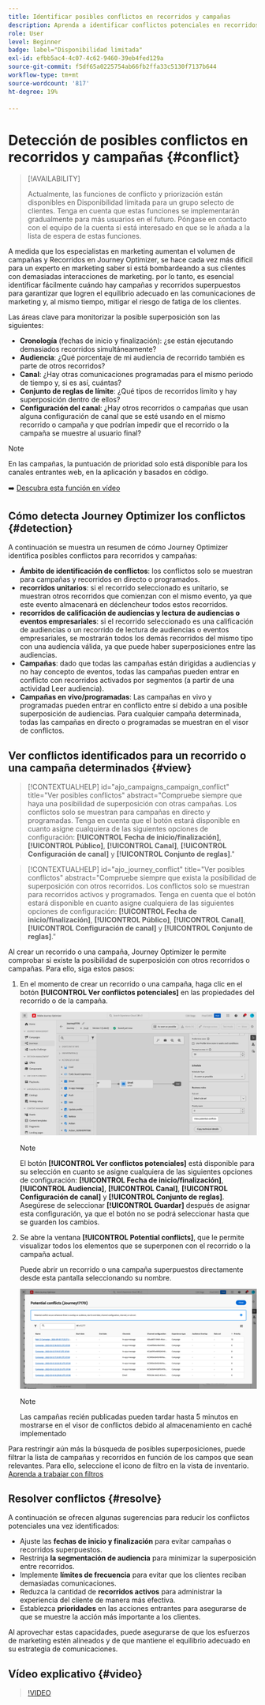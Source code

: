 ```yaml
---
title: Identificar posibles conflictos en recorridos y campañas
description: Aprenda a identificar conflictos potenciales en recorridos y campañas.
role: User
level: Beginner
badge: label="Disponibilidad limitada"
exl-id: efbb5ac4-4c07-4c62-9460-39eb4fed129a
source-git-commit: f5df65a0225754ab66fb2ffa33c5130f7137b644
workflow-type: tm+mt
source-wordcount: '817'
ht-degree: 19%

---
```


# Detección de posibles conflictos en recorridos y campañas {#conflict}

>[!AVAILABILITY]
>
>Actualmente, las funciones de conflicto y priorización están disponibles en Disponibilidad limitada para un grupo selecto de clientes. Tenga en cuenta que estas funciones se implementarán gradualmente para más usuarios en el futuro. Póngase en contacto con el equipo de la cuenta si está interesado en que se le añada a la lista de espera de estas funciones.

A medida que los especialistas en marketing aumentan el volumen de campañas y Recorridos en Journey Optimizer, se hace cada vez más difícil para un experto en marketing saber si está bombardeando a sus clientes con demasiadas interacciones de marketing. por lo tanto, es esencial identificar fácilmente cuándo hay campañas y recorridos superpuestos para garantizar que logren el equilibrio adecuado en las comunicaciones de marketing y, al mismo tiempo, mitigar el riesgo de fatiga de los clientes.

Las áreas clave para monitorizar la posible superposición son las siguientes:

* **Cronología** (fechas de inicio y finalización): ¿se están ejecutando demasiados recorridos simultáneamente?
* **Audiencia**: ¿Qué porcentaje de mi audiencia de recorrido también es parte de otros recorridos?
* **Canal**: ¿Hay otras comunicaciones programadas para el mismo periodo de tiempo y, si es así, cuántas?
* **Conjunto de reglas de límite**: ¿Qué tipos de recorridos limito y hay superposición dentro de ellos?
* **Configuración del canal**: ¿Hay otros recorridos o campañas que usan alguna configuración de canal que se esté usando en el mismo recorrido o campaña y que podrían impedir que el recorrido o la campaña se muestre al usuario final?

>[!NOTE]
>
>En las campañas, la puntuación de prioridad solo está disponible para los canales entrantes web, en la aplicación y basados en código.

➡️ [Descubra esta función en vídeo](#video)

## Cómo detecta Journey Optimizer los conflictos {#detection}

A continuación se muestra un resumen de cómo Journey Optimizer identifica posibles conflictos para recorridos y campañas:

* **Ámbito de identificación de conflictos**: los conflictos solo se muestran para campañas y recorridos en directo o programados.
* **recorridos unitarios**: si el recorrido seleccionado es unitario, se muestran otros recorridos que comienzan con el mismo evento, ya que este evento almacenará en déclencheur todos estos recorridos.
* **recorridos de calificación de audiencias y lectura de audiencias o eventos empresariales**: si el recorrido seleccionado es una calificación de audiencias o un recorrido de lectura de audiencias o eventos empresariales, se mostrarán todos los demás recorridos del mismo tipo con una audiencia válida, ya que puede haber superposiciones entre las audiencias.
* **Campañas**: dado que todas las campañas están dirigidas a audiencias y no hay concepto de eventos, todas las campañas pueden entrar en conflicto con recorridos activados por segmentos (a partir de una actividad Leer audiencia).
* **Campañas en vivo/programadas**: Las campañas en vivo y programadas pueden entrar en conflicto entre sí debido a una posible superposición de audiencias. Para cualquier campaña determinada, todas las campañas en directo o programadas se muestran en el visor de conflictos.

## Ver conflictos identificados para un recorrido o una campaña determinados {#view}

>[!CONTEXTUALHELP]
>id="ajo_campaigns_campaign_conflict"
>title="Ver posibles conflictos"
>abstract="Compruebe siempre que haya una posibilidad de superposición con otras campañas. Los conflictos solo se muestran para campañas en directo y programadas. Tenga en cuenta que el botón estará disponible en cuanto asigne cualquiera de las siguientes opciones de configuración: **[!UICONTROL Fecha de inicio/finalización]**, **[!UICONTROL Público]**, **[!UICONTROL Canal]**, **[!UICONTROL Configuración de canal]** y **[!UICONTROL Conjunto de reglas]**."

>[!CONTEXTUALHELP]
>id="ajo_journey_conflict"
>title="Ver posibles conflictos"
>abstract="Compruebe siempre que exista la posibilidad de superposición con otros recorridos. Los conflictos solo se muestran para recorridos activos y programados. Tenga en cuenta que el botón estará disponible en cuanto asigne cualquiera de las siguientes opciones de configuración: **[!UICONTROL Fecha de inicio/finalización]**, **[!UICONTROL Público]**, **[!UICONTROL Canal]**, **[!UICONTROL Configuración de canal]** y **[!UICONTROL Conjunto de reglas]**."

Al crear un recorrido o una campaña, Journey Optimizer le permite comprobar si existe la posibilidad de superposición con otros recorridos o campañas. Para ello, siga estos pasos:

1. En el momento de crear un recorrido o una campaña, haga clic en el botón **[!UICONTROL Ver conflictos potenciales]** en las propiedades del recorrido o de la campaña.

   ![](assets/view-conflicts.png)

   >[!NOTE]
   >
   >El botón **[!UICONTROL Ver conflictos potenciales]** está disponible para su selección en cuanto se asigne cualquiera de las siguientes opciones de configuración: **[!UICONTROL Fecha de inicio/finalización]**, **[!UICONTROL Audiencia]**, **[!UICONTROL Canal]**, **[!UICONTROL Configuración de canal]** y **[!UICONTROL Conjunto de reglas]**. Asegúrese de seleccionar **[!UICONTROL Guardar]** después de asignar esta configuración, ya que el botón no se podrá seleccionar hasta que se guarden los cambios.

1. Se abre la ventana **[!UICONTROL Potential conflicts]**, que le permite visualizar todos los elementos que se superponen con el recorrido o la campaña actual.

   Puede abrir un recorrido o una campaña superpuestos directamente desde esta pantalla seleccionando su nombre.

   ![](assets/potential-conflicts.png)

   >[!NOTE]
   >
   >Las campañas recién publicadas pueden tardar hasta 5 minutos en mostrarse en el visor de conflictos debido al almacenamiento en caché implementado

Para restringir aún más la búsqueda de posibles superposiciones, puede filtrar la lista de campañas y recorridos en función de los campos que sean relevantes. Para ello, seleccione el icono de filtro en la vista de inventario. [Aprenda a trabajar con filtros](../start/search-filter-categorize.md#filter-lists)

## Resolver conflictos {#resolve}

A continuación se ofrecen algunas sugerencias para reducir los conflictos potenciales una vez identificados:

* Ajuste las **fechas de inicio y finalización** para evitar campañas o recorridos superpuestos.
* Restrinja **la segmentación de audiencia** para minimizar la superposición entre recorridos.
* Implemente **límites de frecuencia** para evitar que los clientes reciban demasiadas comunicaciones.
* Reduzca la cantidad de **recorridos activos** para administrar la experiencia del cliente de manera más efectiva.
* Establezca **prioridades** en las acciones entrantes para asegurarse de que se muestre la acción más importante a los clientes.

Al aprovechar estas capacidades, puede asegurarse de que los esfuerzos de marketing estén alineados y de que mantiene el equilibrio adecuado en su estrategia de comunicaciones.

## Vídeo explicativo {#video}

>[!VIDEO](https://video.tv.adobe.com/v/3435528?quality=12)
